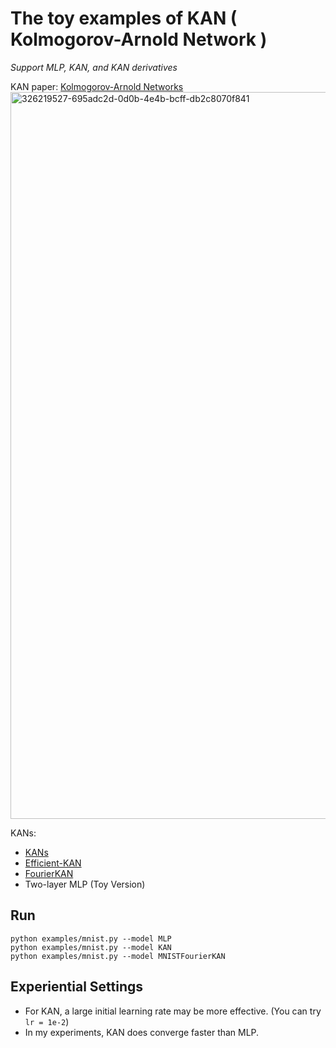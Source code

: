 # The toy examples of KAN ( Kolmogorov-Arnold Network )

*Support MLP, KAN, and KAN derivatives*

KAN paper: [Kolmogorov-Arnold Networks](https://arxiv.org/abs/2404.19756)
<img width="1163" alt="326219527-695adc2d-0d0b-4e4b-bcff-db2c8070f841" src="https://github.com/cheng-haha/KANs/assets/54107313/70baa18c-5289-48bc-bfd2-50fbff89ba15">

KANs:
* [KANs](https://github.com/KindXiaoming/pykan)
* [Efficient-KAN](https://github.com/Blealtan/efficient-kan)
* [FourierKAN](https://github.com/GistNoesis/FourierKAN)
* Two-layer MLP (Toy Version)


## Run
```
python examples/mnist.py --model MLP
python examples/mnist.py --model KAN
python examples/mnist.py --model MNISTFourierKAN
```
## Experiential Settings

* For KAN, a large initial learning rate may be more effective. (You can try `lr = 1e-2`)
* In my experiments, KAN does converge faster than MLP.
